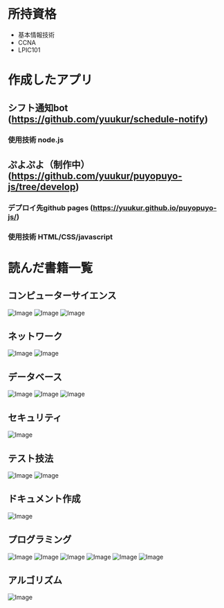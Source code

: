 # 所持資格
- 基本情報技術
- CCNA
- LPIC101

# 作成したアプリ
## シフト通知bot (https://github.com/yuukur/schedule-notify)
### 使用技術 node.js
## ぷよぷよ（制作中）(https://github.com/yuukur/puyopuyo-js/tree/develop)
### デプロイ先github pages (https://yuukur.github.io/puyopuyo-js/)
### 使用技術 HTML/CSS/javascript



# 読んだ書籍一覧
## コンピューターサイエンス
![Image](https://github.com/user-attachments/assets/ee65d20a-ab3b-435b-a0a1-d3397c8eff51)
![Image](https://github.com/user-attachments/assets/c0a0d7ad-889e-4fe2-9f69-1c4a52075ae6)
![Image](https://github.com/user-attachments/assets/1940e5ad-d18c-4d6f-a38f-327aa1d192f8)
## ネットワーク
![Image](https://github.com/user-attachments/assets/0aeefd5e-d44e-4dc5-a08f-3a69bcd8d620)
![Image](https://github.com/user-attachments/assets/ba903dcd-fb0d-4c84-af54-1908d4d52c5b)
## データベース
![Image](https://github.com/user-attachments/assets/526d167f-1f44-4fa4-9e97-7e17b49893da)
![Image](https://github.com/user-attachments/assets/d0124878-ae0d-47a7-a87b-bc29dbbb8e5e)
![Image](https://github.com/user-attachments/assets/56de48ba-c779-4cfa-a79d-c74137114d43)
## セキュリティ
![Image](https://github.com/user-attachments/assets/1e2e59c0-fb54-438a-af06-d8037ec7a815)
## テスト技法
![Image](https://github.com/user-attachments/assets/b5c507b0-4b9f-4207-8b61-42c19d158ee6)
![Image](https://github.com/user-attachments/assets/3a51f87b-d4d3-4a3c-8cca-92910fc74e3c)
## ドキュメント作成
![Image](https://github.com/user-attachments/assets/be066772-fd19-4f60-8cff-68e5c0c19570)
## プログラミング
![Image](https://github.com/user-attachments/assets/4c77452d-153f-4e0f-9c3c-4c2d4c7e67ba)
![Image](https://github.com/user-attachments/assets/611a2e09-7507-44ce-bbcc-4fe0381a24dc)
![Image](https://github.com/user-attachments/assets/dbc584af-68db-483d-875d-5c6b3ea92ae3)
![Image](https://github.com/user-attachments/assets/13f0fa1a-174e-4701-b230-1bfaf2db4c27)
![Image](https://github.com/user-attachments/assets/b1bb08c3-c506-47da-a743-bd44b956a982)
![Image](https://github.com/user-attachments/assets/a72d7708-f0d3-460d-b293-1602e8c2120a)

## アルゴリズム
![Image](https://github.com/user-attachments/assets/6beeaa0b-e5cf-4474-92a1-92a581247dc0)

 

